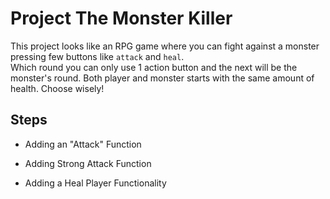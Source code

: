 # Project The Monster Killer

This project looks like an RPG game where you can fight against a monster pressing few buttons like `attack` and `heal`. <br>
 Which round you can only use 1 action button and the next will be the monster's round. Both player and monster starts with the same amount of health. Choose wisely!

## Steps

* Adding an "Attack" Function

* Adding Strong Attack Function

* Adding a Heal Player Functionality